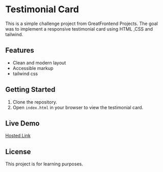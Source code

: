 # Testimonial Card

This is a simple challenge project from GreatFrontend Projects. The goal was to implement a responsive testimonial card using HTML ,CSS and tailwind.

## Features

- Clean and modern layout
- Accessible markup
- tailwind css

## Getting Started

1. Clone the repository.
2. Open `index.html` in your browser to view the testimonial card.

## Live Demo

[Hosted Link](https://magical-crepe-4ac0b3.netlify.app/)

## License

This project is for learning purposes.
